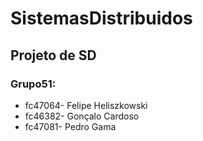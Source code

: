 # SistemasDistribuidos
## Projeto de SD 
### Grupo51:

* fc47064- Felipe Heliszkowski
* fc46382- Gonçalo Cardoso
* fc47081- Pedro Gama
